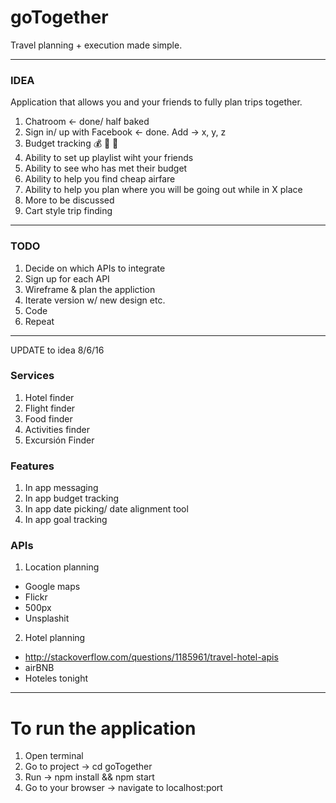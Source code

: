 # goTogether
Travel planning + execution made simple.

---
### IDEA
Application that allows you and your friends to fully plan trips together.

1. Chatroom <- done/ half baked
2. Sign in/ up with Facebook <- done. Add -> x, y, z
3. Budget tracking 💰 💸 🤑
4. Ability to set up playlist wiht your friends
5. Ability to see who has met their budget
6. Ability to help you find cheap airfare
7. Ability to help you plan where you will be going out while in X place
8. More to be discussed
9. Cart style trip finding

---
### TODO
1. Decide on which APIs to integrate
2. Sign up for each API
3. Wireframe & plan the appliction 
4. Iterate version w/ new design etc.
5. Code
6. Repeat

------
UPDATE to idea 8/6/16

### Services
1. Hotel finder
2. Flight finder
3. Food finder
4. Activities finder
5. Excursión Finder

### Features
1. In app messaging
2. In app budget tracking
3. In app date picking/ date alignment tool
4.  In app goal tracking

### APIs
1. Location planning
- Google maps
- Flickr
- 500px
- Unsplashit
2. Hotel planning
- http://stackoverflow.com/questions/1185961/travel-hotel-apis
- airBNB
- Hoteles tonight

---
# To run the application
1. Open terminal
2. Go to project -> cd goTogether
3. Run -> npm install && npm start
4. Go to your browser -> navigate to localhost:port
